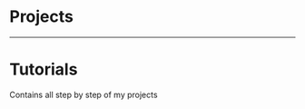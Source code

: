 # Projects 
 --------------------------------------------------


 # Tutorials 

 Contains all step by step of my projects
